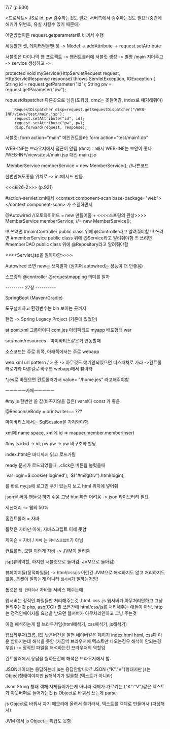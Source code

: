 7/7 (p.930)

<프로젝트> JS로 id, pw 검수하는것도 필요, 서버측에서 검수하는것도 필요! (중간에 해커가 위변조, 유실 시킬수 있기 때문에)

어떤방법이든 request.getparameter로 바껴서 수행

세팅할땐 셋, 데이터얻을땐 겟 -> Model -> addAttribute -> request.setAttribute



서블릿은 다이나믹 웹 프로젝트 -> 웹컨트롤러에 서블릿 생성 ->  별명 /main 지어주고 -> service 생성하고 ->

protected void myService(HttpServletRequest request, HttpServletResponse response) throws ServletException, IOException {
		String id = request.getParameter("id");
		String pw = request.getParameter("pw");
		

requestdispatcher 다른곳으로 넘김(포워딩, dmz는 못들어감, index로 얘기해줘야)

		RequestDispatcher disp=request.getRequestDispatcher("/WEB-INF/views/test/main.jsp");
		request.setAttribute("id", id);
		request.setAttribute("pw", pw);
		disp.forward(request, response);

서블릿: form action="main"
메인컨트롤러: form action="test/main1.do"

WEB-INF는 브라우저에서 접근이 안됨 (dmz) 그래서 WEB-INF는 보안이 좋다
/WEB-INF/views/test/main.jsp 대신 main.jsp



​		MemberService memberService = new MemberService();	//나쁜코드

한번만해도좋을 위치로 -> init메서드 만듬

<<<표26-2>>> (p.921)

#action-servlet.xml에서
<context:component-scan base-package="web"></context:component-scan> 가 스캔하면서

@Autowired //오토와이어드 = new 만들어줌 + <<<<스프링의 환상>>>>
	MemberService memberService; //= new MemberService();

!!! 쓰려면 #mainController public class 위에 @Controller라고 알려줘야함
!!! 쓰려면 #memberService public class 위에 @Service라고 알려줘야함
!!! 쓰려면 #memberDAO  public class 위에 @Repository라고 알려줘야함

<<<<Servlet.jsp을 알아야함>>>>

Autowired 쓰면 new는 쓰지말자 (심지어 autowired는 성능이 더 안좋음)

스프링의 @controller @requestmapping 의미를 알자



--------- 27장 ----------

SpringBoot (Maven/Gradle)

도구설치하고 환경변수는 bin 보이는 곳까지



현업 -> Spring Legacy Project (기존에 있었던)

at pom.xml
그룹아이디 com.jes
아티팩티드 myapp
배포형태 war

src/main/resources - 마이바티스같은거 연동할때

소스코드는 주로 위쪽, 아래쪽에서는 주로 webapp



web.xml
url pattern / > 뜻 -> 아무것도 얘기안되있으면 디스패처로 가라 ->컨트롤러로가라
다른걸로 바꾸면 webapp에서 찾아라

*.jes로 바꿨으면 컨트롤러가서 value= "/home.jes" 라고해줘야함



ㅡㅡㅡㅡㅡ카페ㅡㅡㅡㅡㅡ

#my.js 한번만 쓸 값(바꾸지않을 값은)  var보다 const 가 좋음

@ResponseBody = printwriter~~ ???

마이바티스에서는 SqlSession을 가져와야함

xml에 name space, xml에 id => mapper.member.memberInsert



#my.js id:id -> id, pw:pw -> pw 비구조화 할당

index.html은 바디까지 읽고 로드가됨



ready 문서가 로드되었을때, .click은 버튼을 눌렀을때

​			var login=$.cookie('logined');
​			$("#msgDiv").html(login);

를 바로 my.js에  로그인 쿠키 있는지 보고 html 위치에 넣어줘

json을 써야 핸들링 하기 쉬움 그냥 html하면 어려움 -> json 라이브러리 필요

세션처리 -> 웹의 50%



홈컨트롤러 = 자바

톰캣은 자바만 이해, 자바스크립트 이해 못함

제이슨 = 자바 / `자바` 는 `자바스크립트`가 아님





컨트롤러, 모델 이런게 자바 -> JVM이 돌려줌

jsp(뷰의역할, 하지만 서블릿으로 돌아감, JVM으로 돌아감)

뷰페이지들(정적파일들) -> html/css/js 이런건 JVM으로 해석하지도 않고 처리하지도 않음, 톰캣이 일하는게 아니라 `웹서버`가 일하는거임!

톰캣은 `웹 컨테이너` 자바를 서비스 해주는애

웹서버는 정적인 파일들만 처리해주는것 .html .css .js
웹서버가 아무처리안하고 그냥 돌려주는것
php, asp(CGI) 뭘 쓰든간에 html/css/js를 처리해주는 애들이 아님.
http는 정적인페이지를 요청을 받으면 웹서버가 아무처리안하고 그냥 주는것

이걸 해석하는게 웹 브라우저임(html해석기, css해석기, js해석기)

웹브라우저(크롬, IE) 낮은버전을 깔면 네이버같은 페이지 index.html html, css다 다운 받아지는데 해석을 못함 (가끔씩 브라우저에 텍스트만 나오는경우 해석이 안되는경우임) -> 정적인 파일을 해석하는건 브라우저의 역할임

컨트롤러에서 응답을 뭘하든간에 해석은 브라우저에서 함.

JSON데이터는 응답하는데 js는 응답안합니까?
JSON {"K","V"}형태지만 js는 Object형태여야지만 js해석기가 일을함 (텍스트가 아니라)

Json String 형태 객체 자체들어가는게 아니라 객체가 가르키는 {"K":"V"}같은 텍스트가 아웃버퍼로 들어가는것 js Object로 바꿔서 쓰는게 parse

js Object로 바꿔서 자기 메모리에 올려서 쓸거라서, 텍스트를 객체로 만들어서 (파싱해서)

JVM 에서 js Object는 취급도 못함



